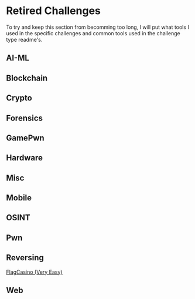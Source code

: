 # Retired Challenges
To try and keep this section from becomming too long, I will put what tools I used in the specific challenges and common tools used in the challenge type readme's.

## AI-ML
## Blockchain
## Crypto
## Forensics
## GamePwn
## Hardware
## Misc
## Mobile
## OSINT
## Pwn
## Reversing
[FlagCasino (Very Easy)](https://github.com/Welshie-Sec/HackTheBox/blob/master/Retired%20Challenges/Reversing/FlagCasino/FlagCasino.md)
## Web
